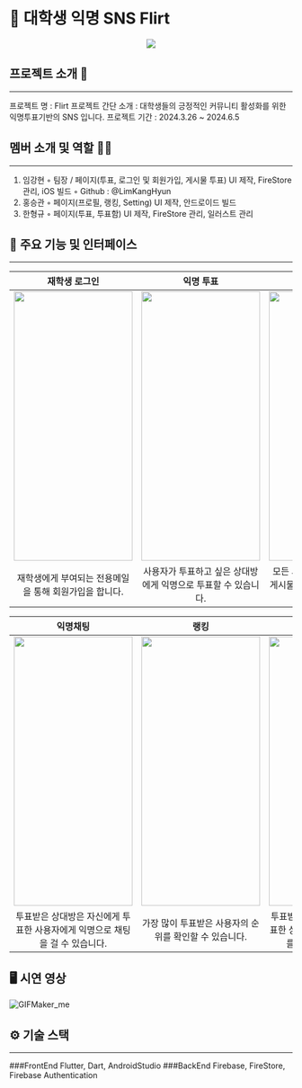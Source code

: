 # 🤝 대학생 익명 SNS Flirt
<p align="center"><img src="https://github.com/user-attachments/assets/d842d41e-ccb3-41b5-ab15-3f890dea9016"></p>


## 프로젝트 소개 📝
---
프로젝트 명 : Flirt
프로젝트 간단 소개 : 대학생들의 긍정적인 커뮤니티 활성화를 위한 익명투표기반의 SNS 입니다.
프로젝트 기간 : 2024.3.26 ~ 2024.6.5

## 멤버 소개 및 역할 👨‍💻
---
1. 임강현
   ◦ 팀장 / 페이지(투표, 로그인 및 회원가입, 게시물 투표) UI 제작, FireStore 관리, iOS 빌드
   ◦ Github : @LimKangHyun
2. 홍승관
   ◦ 페이지(프로필, 랭킹, Setting) UI 제작, 안드로이드 빌드
3. 한형규
   ◦ 페이지(투표, 투표함) UI 제작, FireStore 관리, 일러스트 관리 


## 📱 주요 기능 및 인터페이스
---
|재학생 로그인|익명 투표|게시물 투표|
|:---:|:---:|:---:|
|<img src="https://github.com/user-attachments/assets/7de9bbed-d667-4ea8-9635-61603347f25f" width="211" height="479" />|<img src="https://github.com/user-attachments/assets/8b6aac9c-0a37-4e1f-8715-d03f1a867b49" width="211" height="479" />|<img src="https://github.com/user-attachments/assets/3fbd81c6-ea31-4bec-91ab-131871a2ad97" width="211" height="479" />|
|재학생에게 부여되는 전용메일을 통해 회원가입을 합니다.|사용자가 투표하고 싶은 상대방에게 익명으로 투표할 수 있습니다.|모든 사용자가 볼 수 있는 투표 게시물을 생성하고 투표할 수 있습니다.|

|익명채팅|랭킹|내가 받은 투표|
|:---:|:---:|:---:|
|<img src="https://github.com/user-attachments/assets/8818f832-c77c-4e18-bca8-ee3afe335faa" width="211" height="479" />|<img src="https://github.com/user-attachments/assets/08b82ca0-5ad7-47e5-87a0-e3e72772e26d" width="211" height="479" />|<img src="https://github.com/user-attachments/assets/8f1a87cf-0c81-44e9-887a-90a5ee3ffe66" width="211" height="479" />|
|투표받은 상대방은 자신에게 투표한 사용자에게 익명으로 채팅을 걸 수 있습니다.|가장 많이 투표받은 사용자의 순위를 확인할 수 있습니다.|투표받은 사용자는 자신에게 투표한 상대방의 힌트 및 부가정보를 확인할 수 있습니다.|


## 🖥️ 시연 영상
![GIFMaker_me](https://github.com/user-attachments/assets/2e880985-be21-4cff-a042-fdd23ddfad4f)


## ⚙️ 기술 스택
---
###FrontEnd
Flutter, Dart, AndroidStudio
###BackEnd
Firebase, FireStore, Firebase Authentication
